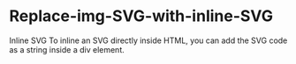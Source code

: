 # Replace-img-SVG-with-inline-SVG
Inline SVG To inline an SVG directly inside HTML, you can add the SVG code as a string inside a div element.
